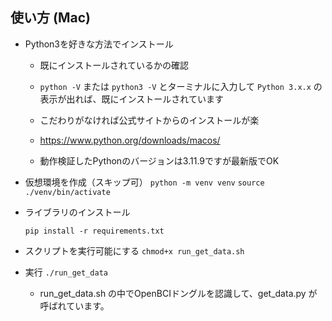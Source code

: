 ## 使い方 (Mac)

- Python3を好きな方法でインストール
    - 既にインストールされているかの確認
    - `python -V` または `python3 -V` とターミナルに入力して `Python 3.x.x` の表示が出れば、既にインストールされています

    - こだわりがなければ公式サイトからのインストールが楽
    - https://www.python.org/downloads/macos/
    - 動作検証したPythonのバージョンは3.11.9ですが最新版でOK

- 仮想環境を作成（スキップ可）
    `python -m venv venv`
    `source ./venv/bin/activate`

- ライブラリのインストール

    `pip install -r requirements.txt`

- スクリプトを実行可能にする
    `chmod+x run_get_data.sh`

- 実行  `./run_get_data`
    - run_get_data.sh の中でOpenBCIドングルを認識して、get_data.py が呼ばれています。